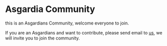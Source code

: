# Asgardia Community
this is an Asgardians Community, welcome everyone to join.

If you are an Asgardians and want to contribute, please send email to [us](yxwzaxns@gmail.com), we will invite you to join the community.

